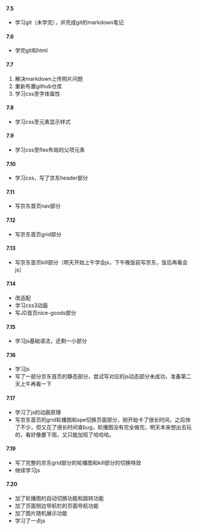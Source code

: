 #### 7.5

-  学习git（未学完），并完成git的markdown笔记

#### 7.6

- 学完git和html

#### 7.7

1. 解决markdown上传照片问题
2. 重新布置github仓库
3. 学习css至字体属性



#### 7.8

- 学习css至元素显示样式



#### 7.9

- 学习css至flex布局的父项元素

#### 7.10

- 学习css，写了京东header部分

#### 7.11

- 写京东首页nav部分

#### 7.12

- 写京东首页grid部分

#### 7.13

- 写京东首页kill部分（明天开始上午学会js，下午晚饭前写京东，饭后再看会js）

#### 7.14

- 改适配
- 学习css3动画
- 写JD首页nice-goods部分

#### 7.15

- 学习js基础语法，还剩一小部分

#### 7.16

- 学习js
- 写了一部分京东首页的静态部分，尝试写对应的js动态部分未成功，准备第二天上午再看一下

#### 7.17

- 学习了js的动画原理
- 写京东首页的grid轮播图和spe切换页面部分，刚开始卡了很长时间，之后快了不少，但又花了很长时间查bug，轮播图没有完全做完，明天本来想出去玩的，看好像要下雨，又只能加班了哈哈哈。

#### 7.19 

- 写了完整的京东grid部分的轮播图和kill部分的切换特效
- 继续学习js

#### 7.20 

- 加了轮播图的自动切换功能和跳转功能
- 加了页面侧边导航栏的页面导航功能
- 加了图片随机展示功能
- 学习了一点js
